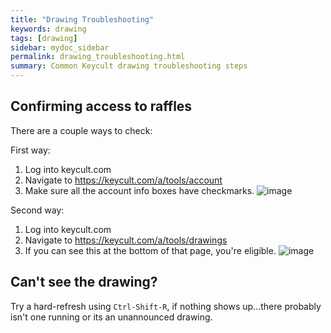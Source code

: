 ```yaml
---
title: "Drawing Troubleshooting"
keywords: drawing
tags: [drawing]
sidebar: mydoc_sidebar
permalink: drawing_troubleshooting.html
summary: Common Keycult drawing troubleshooting steps
---
```

## Confirming access to raffles

There are a couple ways to check:

First way:
1. Log into keycult.com
2. Navigate to https://keycult.com/a/tools/account
3. Make sure all the account info boxes have checkmarks.
![image](https://user-images.githubusercontent.com/6216167/203604699-8a389c76-2662-4866-9342-e4ee1c641c8c.png)


Second way:
1. Log into keycult.com
2. Navigate to https://keycult.com/a/tools/drawings
3. If you can see this at the bottom of that page, you're eligible.
![image](https://user-images.githubusercontent.com/6216167/203604336-af7f6e76-f1e8-41c4-bcf3-245f6032a0cb.png)


## Can't see the drawing? 

Try a hard-refresh using `Ctrl-Shift-R`, if nothing shows up...there probably isn't one running or its an unannounced drawing.

